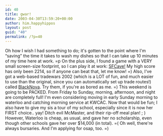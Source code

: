 ```yaml
---
id: 40
title: gwar!
date: 2003-04-30T13:59:20+00:00
author: him.happyhippos
layout: post
guid: "40"
permalink: /?p=40
---
```

Oh how I wish I had something to do; it's gotten to the point where I'm &#8220;saving&#8221; the time it takes to wash my dishes so that I can take up 10 minutes of my time here at work. =p On the plus side, I found a game with a VERY small screen-size footprint, so I can play it at work: <a href="http://www.liquidcode.org/worm.html" target="_blank">SFCave!</a> My high score has only been 2214, so if anyone can beat that, let me know! =) Also, I've got a web-based tradewars 2002 (which is a LOT of fun, and much easier to use than the original, since you can automatically set up trade routes!) called <a href="http://bnt1.blacknova.net/" target="_blank">BlackNova</a>. Try them, if you're as bored as me. =) This weekend is going to be PACKED. From Friday to Sunday, morning, afternoon, and night are completely full! I'm even considering moving in early Sunday morning to waterloo and catching morning service at KWCAC. Now that would be fun; I also have to give my sis a tour of my school, especially since it is now her FIRST choice.. yay! Ditch evil McMaster, and their rip-off meal plan! ; ) However, Waterloo is cheap, as usual, and gave her no scholarship, even though other schools gave her over $14,000 (in total). =( Oh well, there're always bursaries. And I'm applying for osap, too. =)